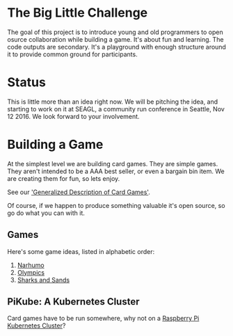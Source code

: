 # The Big Little Challenge

The goal of this project is to introduce young and old programmers to
open osurce collaboration while building a game. It's about fun and
learning. The code outputs are secondary. It's a playground with
enough structure around it to provide common ground for participants.

# Status

This is little more than an idea right now. We will be pitching the
idea, and starting to work on it at SEAGL, a community run conference
in Seattle, Nov 12 2016. We look forward to your involvement.


# Building a Game

At the simplest level we are building card games. They are simple
games. They aren't intended to be a AAA best seller, or even a bargain
bin item. We are creating them for fun, so lets enjoy. 

See our ['Generalized Description of Card Games'](wiki/Card-Game-Treatise).

Of course, if we happen to produce something valuable it's open
source, so go do what you can with it.

## Games

Here's some game ideas, listed in alphabetic order:

1. [Narhumo](../../wiki/Narhumo-Rules)
2. [Olympics](docs/olympics/intro.md)
3. [Sharks and Sands](../../wiki/Hen-Game::Sharks-and-Sands)
	

## PiKube: A Kubernetes Cluster

Card games have to be run somewhere, why not on a [Raspberry Pi
Kubernetes Cluster](docs/pikube/index.md)?
